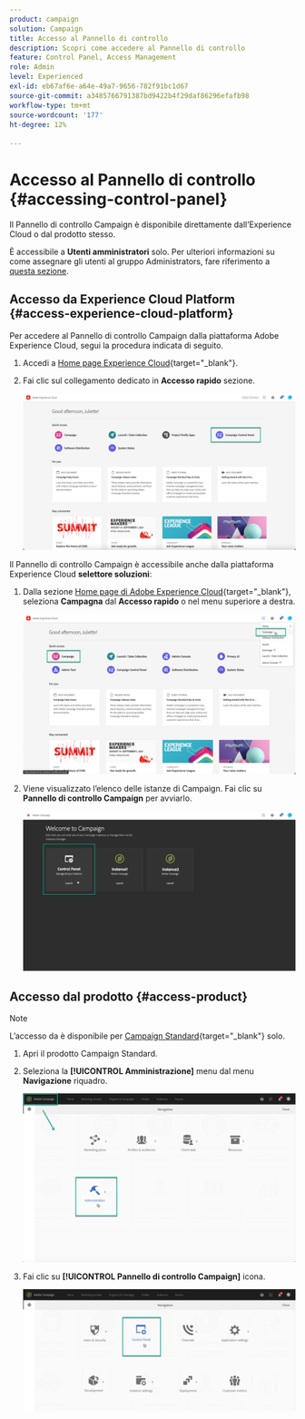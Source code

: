 ```yaml
---
product: campaign
solution: Campaign
title: Accesso al Pannello di controllo
description: Scopri come accedere al Pannello di controllo
feature: Control Panel, Access Management
role: Admin
level: Experienced
exl-id: eb67af6e-a64e-49a7-9656-782f91bc1d67
source-git-commit: a3485766791387bd9422b4f29daf86296efafb98
workflow-type: tm+mt
source-wordcount: '177'
ht-degree: 12%

---
```


# Accesso al Pannello di controllo {#accessing-control-panel}

Il Pannello di controllo Campaign è disponibile direttamente dall’Experience Cloud o dal prodotto stesso.

È accessibile a **Utenti amministratori** solo. Per ulteriori informazioni su come assegnare gli utenti al gruppo Administrators, fare riferimento a [questa sezione](../../discover/using/managing-permissions.md).

## Accesso da Experience Cloud Platform {#access-experience-cloud-platform}

Per accedere al Pannello di controllo Campaign dalla piattaforma Adobe Experience Cloud, segui la procedura indicata di seguito.

1. Accedi a [Home page Experience Cloud](https://experiencecloud.adobe.com/){target="_blank"}.

1. Fai clic sul collegamento dedicato in **Accesso rapido** sezione.

   ![](assets/do-not-localize/quickaccess.png)

Il Pannello di controllo Campaign è accessibile anche dalla piattaforma Experience Cloud **selettore soluzioni**:

1. Dalla sezione [Home page di Adobe Experience Cloud](https://experiencecloud.adobe.com/){target="_blank"}, seleziona **Campagna** dal **Accesso rapido** o nel menu superiore a destra.

   ![](assets/do-not-localize/control_panel_access1.png)

1. Viene visualizzato l’elenco delle istanze di Campaign. Fai clic su **Pannello di controllo Campaign** per avviarlo.

   ![](assets/do-not-localize/control_panel_access2.png)

## Accesso dal prodotto {#access-product}

>[!NOTE]
>
>L’accesso da è disponibile per [Campaign Standard](https://experienceleague.adobe.com/docs/campaign-standard/using/campaign-standard-home.html?lang=it){target="_blank"} solo.

1. Apri il prodotto Campaign Standard.

1. Seleziona la **[!UICONTROL Amministrazione]** menu dal menu **Navigazione** riquadro.

   ![](assets/control_panel_access3.png)

1. Fai clic su **[!UICONTROL Pannello di controllo Campaign]** icona.

   ![](assets/control_panel_access4.png)
